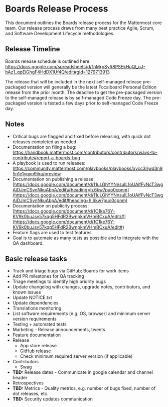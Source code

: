 # Boards Release Process

This document outlines the Boards release process for the Mattermost core team. Our release process draws from many best practice Agile, Scrum, and Software Development Lifecycle methodologies.

## Release Timeline

Boards release schedule is outlined here: https://docs.google.com/spreadsheets/d/1nMrpSyR8PSEkHuQl_oJ-bAz1_qpEiGhgF4HdDX1Uf4Q/edit#gid=1279713913

The release that will be included in the next self-managed release pre-packaged version will generally be the latest Focalboard Personal Edition release from the prior month. The deadline to get the pre-packaged version to the self-managed release is by self-managed Code Freeze day. The pre-packaged version is tested a few days prior to self-managed Code Freeze day.

## Notes

* Critical bugs are flagged and fixed before releasing, with quick dot releases completed as needed.
* Documentation on filing a bug: https://handbook.mattermost.com/contributors/contributors/ways-to-contribute#report-a-boards-bug
* A playbook is used to run releases: https://community.mattermost.com/playbooks/playbooks/xycc3rjwd3n95n1e1yqxp9iira/preview
* Documentation on publishing a release: [https://docs.google.com/document/d/11uLGhYYNnsulL1oUAlfFyNcT3wgAiDJmCSvnNkuAbpA/edit\#heading=h.6kw7puo0cpnm](https://docs.google.com/document/d/11uLGhYYNnsulL1oUAlfFyNcT3wgAiDJmCSvnNkuAbpA/edit#heading=h.6kw7puo0cpnm) 
* Documentation on publicity process: [https://docs.google.com/document/d/1C1ke76Y-KV9k0buJsv57kqq5HFdR2BwnpkmVHmBCxuA/edit\#](https://docs.google.com/document/d/1C1ke76Y-KV9k0buJsv57kqq5HFdR2BwnpkmVHmBCxuA/edit#) 
* Feature flags are used to test features.
* Goal is to automate as many tests as possible and to integrate with the QA dashboard.

## Basic release tasks

* Track and triage bugs via GitHub; Boards for work items
* Add PR milestones for QA tracking
* Triage meetings to identify high priority bugs
* Update changelog with changes, upgrade notes, contributors, and known issues
* Update NOTICE.txt
* Update dependencies
* Translations monitoring
* List software requirements \(e.g. OS, browser\) and minimum server version requirements
* Testing + automated tests
* Marketing - Release announcements, tweets
* Feature documentation
* Release
  * App store release
  * GitHub release
  * Check minimum required server version \(if applicable\)
* Contributors
  * Swag
* **TBD:** Release dates - Communicate in google calendar and channel header
* Retrospectives
* **TBD:** Metrics - Quality metrics, e.g. number of bugs fixed, number of dot releases, etc.
* **TBD:** Security updates communication
